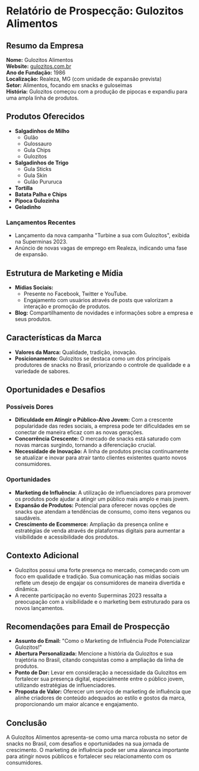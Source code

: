 # Relatório de Prospecção: Gulozitos Alimentos

## Resumo da Empresa
**Nome:** Gulozitos Alimentos  
**Website:** [gulozitos.com.br](https://gulozitos.com.br/)  
**Ano de Fundação:** 1986  
**Localização:** Realeza, MG (com unidade de expansão prevista)  
**Setor:** Alimentos, focando em snacks e guloseimas  
**História:** Gulozitos começou com a produção de pipocas e expandiu para uma ampla linha de produtos.

## Produtos Oferecidos
- **Salgadinhos de Milho**
  - Gulão
  - Gulossauro
  - Gula Chips
  - Gulozitos
- **Salgadinhos de Trigo**
  - Gula Sticks
  - Gula Skin
  - Gulão Pururuca
- **Tortilla**
- **Batata Palha e Chips**
- **Pipoca Gulozinha**
- **Geladinho**

### Lançamentos Recentes
- Lançamento da nova campanha "Turbine a sua com Gulozitos", exibida na Superminas 2023.
- Anúncio de novas vagas de emprego em Realeza, indicando uma fase de expansão.

## Estrutura de Marketing e Mídia
- **Mídias Sociais:**
  - Presente no Facebook, Twitter e YouTube.
  - Engajamento com usuários através de posts que valorizam a interação e promoção de produtos.
- **Blog:** Compartilhamento de novidades e informações sobre a empresa e seus produtos.

## Características da Marca
- **Valores da Marca:** Qualidade, tradição, inovação.
- **Posicionamento:** Gulozitos se destaca como um dos principais produtores de snacks no Brasil, priorizando o controle de qualidade e a variedade de sabores.

## Oportunidades e Desafios
### Possíveis Dores
- **Dificuldade em Atingir o Público-Alvo Jovem:** Com a crescente popularidade das redes sociais, a empresa pode ter dificuldades em se conectar de maneira eficaz com as novas gerações.
- **Concorrência Crescente:** O mercado de snacks está saturado com novas marcas surgindo, tornando a diferenciação crucial.
- **Necessidade de Inovação:** A linha de produtos precisa continuamente se atualizar e inovar para atrair tanto clientes existentes quanto novos consumidores.

### Oportunidades
- **Marketing de Influência:** A utilização de influenciadores para promover os produtos pode ajudar a atingir um público mais amplo e mais jovem.
- **Expansão de Produtos:** Potencial para oferecer novas opções de snacks que atendam a tendências de consumo, como itens veganos ou saudáveis.
- **Crescimento de Ecommerce:** Ampliação da presença online e estratégias de venda através de plataformas digitais para aumentar a visibilidade e acessibilidade dos produtos.

## Contexto Adicional
- Gulozitos possui uma forte presença no mercado, começando com um foco em qualidade e tradição. Sua comunicação nas mídias sociais reflete um desejo de engajar os consumidores de maneira divertida e dinâmica.
- A recente participação no evento Superminas 2023 ressalta a preocupação com a visibilidade e o marketing bem estruturado para os novos lançamentos.

## Recomendações para Email de Prospecção
- **Assunto do Email:** "Como o Marketing de Influência Pode Potencializar Gulozitos!"
- **Abertura Personalizada:** Mencione a história da Gulozitos e sua trajetória no Brasil, citando conquistas como a ampliação da linha de produtos.
- **Ponto de Dor:** Levar em consideração a necessidade da Gulozitos em fortalecer sua presença digital, especialmente entre o público jovem, utilizando estratégias de influenciadores.
- **Proposta de Valor:** Oferecer um serviço de marketing de influência que alinhe criadores de conteúdo adequados ao estilo e gostos da marca, proporcionando um maior alcance e engajamento.

## Conclusão
A Gulozitos Alimentos apresenta-se como uma marca robusta no setor de snacks no Brasil, com desafios e oportunidades na sua jornada de crescimento. O marketing de influência pode ser uma alavanca importante para atingir novos públicos e fortalecer seu relacionamento com os consumidores.